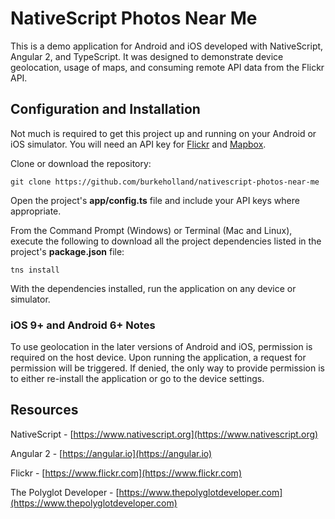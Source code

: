 # NativeScript Photos Near Me

This is a demo application for Android and iOS developed with NativeScript, Angular 2, and TypeScript.  It was designed to demonstrate device geolocation, usage of maps, and consuming remote API data from the Flickr API.

## Configuration and Installation

Not much is required to get this project up and running on your Android or iOS simulator.  You will need an API key for [Flickr](https://www.flickr.com) and [Mapbox](https://www.mapbox.com).

Clone or download the repository:

```
git clone https://github.com/burkeholland/nativescript-photos-near-me
```

Open the project's **app/config.ts** file and include your API keys where appropriate.

From the Command Prompt (Windows) or Terminal (Mac and Linux), execute the following to download all the project dependencies listed in the project's **package.json** file:

```
tns install
```

With the dependencies installed, run the application on any device or simulator.

### iOS 9+ and Android 6+ Notes

To use geolocation in the later versions of Android and iOS, permission is required on the host device.  Upon running the application, a request for permission will be triggered.  If denied, the only way to provide permission is to either re-install the application or go to the device settings.

## Resources

NativeScript - [https://www.nativescript.org](https://www.nativescript.org)

Angular 2 - [https://angular.io](https://angular.io)

Flickr - [https://www.flickr.com](https://www.flickr.com)

The Polyglot Developer - [https://www.thepolyglotdeveloper.com](https://www.thepolyglotdeveloper.com)